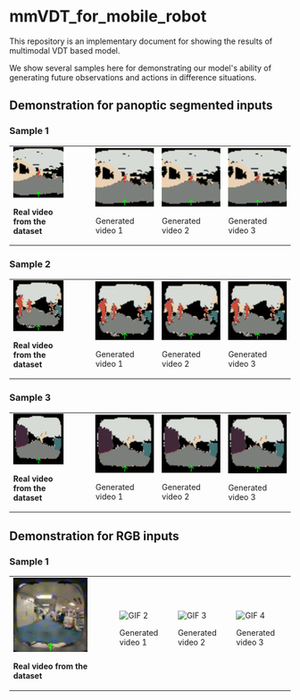 # mmVDT_for_mobile_robot
This repository is an implementary document for showing the results of multimodal VDT based model. 

We show several samples here for demonstrating our model's ability of generating future observations and actions in difference situations.

## Demonstration for panoptic segmented inputs
### Sample 1

<table>
  <tr>
    <td>
      <img src="/semantic_videos/real_data_videos/sample_1.gif" alt="GIF 1"> <width="120" height="80">
      <p> <strong> Real video from the dataset </strong> </p>
    </td>
    <td style="padding-left: 50px;">
      <img src="/semantic_videos/generated videos/sample_1_1.gif" alt="GIF 2"> <width="120" height="80">
      <p> Generated video 1 </p>
    </td>
    <td>
      <img src="/semantic_videos/generated videos/sample_1_2.gif" alt="GIF 3"> <width="120" height="80">
      <p> Generated video 2 </p>
    </td>
    <td>
      <img src="/semantic_videos/generated videos/sample_1_3.gif" alt="GIF 4">
      <width="120" height="80">
      <p> Generated video 3 </p>
    </td>
  </tr>
</table>

### Sample 2
<table>
  <tr>
    <td>
      <img src="/semantic_videos/real_data_videos/sample_2.gif" alt="GIF 1"> <width="120" height="80">
      <p> <strong> Real video from the dataset </strong> </p>
    </td>
    <td style="padding-left: 50px;">
      <img src="/semantic_videos/generated videos/sample_2_1.gif" alt="GIF 2"> <width="120" height="80">
      <p> Generated video 1 </p>
    </td>
    <td>
      <img src="/semantic_videos/generated videos/sample_2_2.gif" alt="GIF 3"> <width="120" height="80">
      <p> Generated video 2 </p>
    </td>
    <td>
      <img src="/semantic_videos/generated videos/sample_2_3.gif" alt="GIF 4">
      <width="120" height="80">
      <p> Generated video 3 </p>
    </td>
  </tr>
</table>

### Sample 3
<table>
  <tr>
    <td>
      <img src="/semantic_videos/real_data_videos/sample_3.gif" alt="GIF 1"> <width="120" height="80">
      <p> <strong> Real video from the dataset </strong> </p>
    </td>
    <td style="padding-left: 50px;">
      <img src="/semantic_videos/generated videos/sample_3_1.gif" alt="GIF 2"> <width="120" height="80">
      <p> Generated video 1 </p>
    </td>
    <td>
      <img src="/semantic_videos/generated videos/sample_3_2.gif" alt="GIF 3"> <width="120" height="80">
      <p> Generated video 2 </p>
    </td>
    <td>
      <img src="/semantic_videos/generated videos/sample_3_3.gif" alt="GIF 4">
      <width="120" height="80">
      <p> Generated video 3 </p>
    </td>
  </tr>
</table>

## Demonstration for RGB inputs
### Sample 1
<table>
  <tr>
    <td>
      <img src="/RGB_videos/real_data_videos/sample_1.gif" alt="GIF 1"> <width="120" height="80">
      <p> <strong> Real video from the dataset </strong> </p>
    </td>
    <td style="padding-left: 50px;">
      <img src="/RGB_videos/generated videos/sample_1_1.gif" alt="GIF 2"> <width="120" height="80">
      <p> Generated video 1 </p>
    </td>
    <td>
      <img src="/RGB_videos/generated videos/sample_1_2.gif" alt="GIF 3"> <width="120" height="80">
      <p> Generated video 2 </p>
    </td>
    <td>
      <img src="/RGB_videos/generated videos/sample_1_3.gif" alt="GIF 4">
      <width="120" height="80">
      <p> Generated video 3 </p>
    </td>
  </tr>
</table>

